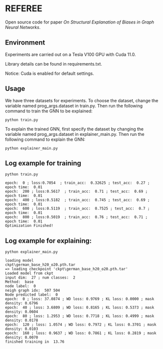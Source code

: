# REFEREE
Open source code for paper *On Structural Explanation of Biases in Graph Neural Networks*.

## Environment
Experiments are carried out on a Tesla V100 GPU with Cuda 11.0.

Library details can be found in requirements.txt.

Notice: Cuda is enabled for default settings.

## Usage
We have three datasets for experiments. To choose the dataset, change the variable named prog_args.dataset in train.py. Then run the following command to train the GNN to be explained:
```
python train.py
```

To explain the trained GNN, first specify the dataset by changing the variable named prog_args.dataset in explainer_main.py. Then run the following command to explain the GNN:
```
python explainer_main.py
```


## Log example for training
```
python train.py 
```
```
epoch:  0 ; loss:0.7054  ; train_acc:  0.32625 ; test_acc:  0.27 ; epoch time:  0.01
epoch:  200 ; loss:0.5617  ; train_acc:  0.71 ; test_acc:  0.69 ; epoch time:  0.01
epoch:  400 ; loss:0.5182  ; train_acc:  0.745 ; test_acc:  0.69 ; epoch time:  0.01
epoch:  600 ; loss:0.5119  ; train_acc:  0.7525 ; test_acc:  0.7 ; epoch time:  0.01
epoch:  800 ; loss:0.5019  ; train_acc:  0.76 ; test_acc:  0.71 ; epoch time:  0.01
Optimization Finished!
```


## Log example for explaining:

```
python explainer_main.py
```

```
loading model
ckpt\german_base_h20_o20.pth.tar
=> loading checkpoint 'ckpt\german_base_h20_o20.pth.tar'
Loaded model from ckpt
input dim:  27 ; num classes:  2
Method:  base
node label:  0
neigh graph idx:  507 504
Node predicted label:  0
epoch:  0 ; loss: 37.0874 ; WD loss: 0.9769 ; KL loss: 0.0000 ; mask density: 0.6796 
epoch:  40 ; loss: 3.6809 ; WD loss: 0.8165 ; KL loss: 0.5373 ; mask density: 0.0604  
epoch:  80 ; loss: 1.2953 ; WD loss: 0.7718 ; KL loss: 0.4999 ; mask density: 0.0178  
epoch:  120 ; loss: 1.0574 ; WD loss: 0.7972 ; KL loss: 0.3701 ; mask density: 0.0103 
epoch:  160 ; loss: 0.9637 ; WD loss: 0.7861 ; KL loss: 0.2819 ; mask density: 0.0070  
finished training in  13.76
```
